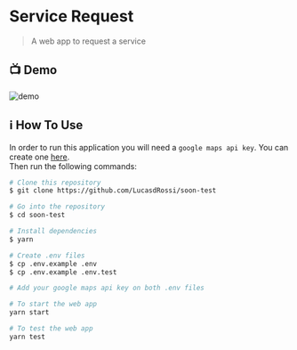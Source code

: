 # Service Request

> A web app to request a service

## :tv: Demo

![demo](https://drive.google.com/uc?export=view&id=1iv1fgRX7SMwc7K_Xj9Di0zpwrvx08e_U)

## :information_source: How To Use

In order to run this application you will need a `google maps api key`. You can create one [here](https://console.cloud.google.com/apis/credentials/key).  
Then run the following commands:

```bash
# Clone this repository
$ git clone https://github.com/LucasdRossi/soon-test

# Go into the repository
$ cd soon-test

# Install dependencies
$ yarn

# Create .env files
$ cp .env.example .env
$ cp .env.example .env.test

# Add your google maps api key on both .env files

# To start the web app
yarn start

# To test the web app
yarn test
```

